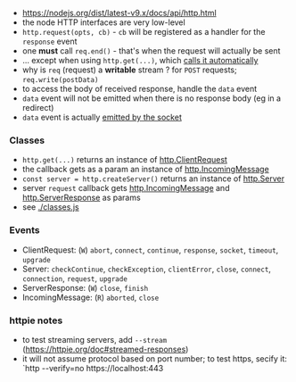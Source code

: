 - https://nodejs.org/dist/latest-v9.x/docs/api/http.html
- the node HTTP interfaces are very low-level
- `http.request(opts, cb)` - `cb` will be registered as a handler for the `response` event 
- one **must** call `req.end()` - that's when the request will actually be sent
- ... except when using `http.get(...)`, which [calls it automatically]( https://nodejs.org/dist/latest-v9.x/docs/api/http.html#http_http_get_options_callback)
 - why is `req` (request) a **writable** stream ? for `POST` requests; `req.write(postData)`
- to access the body of received response, handle the `data` event
- `data` event will not be emitted when there is no response body (eg in a redirect)
- `data` event is actually [emitted by the socket]( https://nodejs.org/dist/latest-v9.x/docs/api/net.html#net_event_data)

### Classes
- `http.get(...)` returns an instance of [http.ClientRequest](https://nodejs.org/dist/latest-v9.x/docs/api/http.html#http_class_http_clientrequest)
- the callback gets as a param an instance of [http.IncomingMessage](https://nodejs.org/dist/latest-v9.x/docs/api/http.html#http_class_http_incomingmessage)
- `const server = http.createServer()` returns an instance of [http.Server](https://nodejs.org/dist/latest-v9.x/docs/api/http.html#http_class_http_server)
- server `request` callback gets [http.IncomingMessage](https://nodejs.org/dist/latest-v9.x/docs/api/http.html#http_class_http_incomingmessage) 
and [http.ServerResponse](https://nodejs.org/dist/latest-v9.x/docs/api/http.html#http_class_http_serverresponse) as params
- see [./classes.js](./classes.js)

### Events
- ClientRequest: (`W`) `abort`, `connect`, `continue`, `response`, `socket`, `timeout`, `upgrade` 
- Server: `checkContinue`, `checkException`, `clientError`, `close`, `connect`, `connection`, `request`, `upgrade`
- ServerResponse: (`W`) `close`, `finish`
- IncomingMessage: (`R`) `aborted`, `close`

### httpie notes
- to test streaming servers, add `--stream` (https://httpie.org/doc#streamed-responses)
- it will not assume protocol based on port number; to test https, secify it: `http --verify=no https://localhost:443
